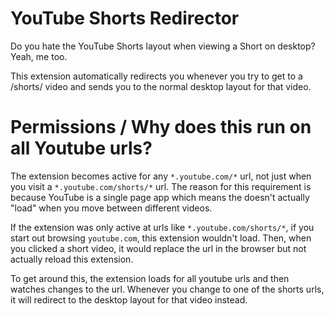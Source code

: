 # YouTube Shorts Redirector
Do you hate the YouTube Shorts layout when viewing a Short on desktop? Yeah, me too.

This extension automatically redirects you whenever you try to get to a /shorts/ video and sends you to the normal desktop layout for that video.

# Permissions / Why does this run on all Youtube urls?
The extension becomes active for any `*.youtube.com/*` url, not just when you visit a `*.youtube.com/shorts/*` url. The reason for this requirement is because YouTube is a single page app which means the doesn't actually "load" when you move between different videos.

If the extension was only active at urls like `*.youtube.com/shorts/*`, if you start out browsing `youtube.com`, this extension wouldn't load. Then, when you clicked a short video, it would replace the url in the browser but not actually reload this extension.

To get around this, the extension loads for all youtube urls and then watches changes to the url. Whenever you change to one of the shorts urls, it will redirect to the desktop layout for that video instead.